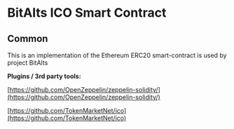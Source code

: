# BitAlts ICO Smart Contract

## Common

This is an implementation of the Ethereum ERC20 smart-contract is used by project BitAlts

<b>Plugins / 3rd party tools:</b>

[https://github.com/OpenZeppelin/zeppelin-solidity/](https://github.com/OpenZeppelin/zeppelin-solidity/)

[https://github.com/TokenMarketNet/ico](https://github.com/TokenMarketNet/ico)